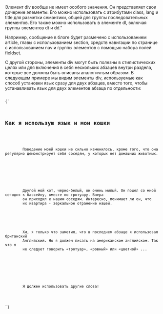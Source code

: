 <p>
	Элемент <LE>div</LE> вообще не имеет особого значения. Он представляет свои дочерние элементы. Его можно использовать с атрибутами <LA>class</LA>, <LA>lang</LA> и <LA>title</LA> для разметки семантики, общей для группы последовательных элементов. Его также можно использовать в элементе <LE>dl</LE>, включая группы элементов <LE>dt</LE> и <LE>dd</LE>."
</p>

<ExampleBox>

Например, сообщение в блоге будет размечено с использованием <LE>article</LE>, главы с использованием <LE>section</LE>, средств навигации по странице с использованием <LE>nav</LE> и группы элементов с помощью набора полей <LE>fieldset</LE>.

С другой стороны, элементы <LE>div</LE> могут быть полезны в стилистических целях или для включения в себя нескольких абзацев внутри раздела, которые все должны быть описаны аналогичным образом. В следующем примере мы видим элементы <LE>div</LE>, используемые как способ установки язык сразу для двух абзацев, вместо того, чтобы устанавливать язык для двух элементов абзаца по отдельности:

<Code>
{`
<article lang="en-US">
 	<h1>Как я использую язык и мои кошки</h1>
 	<p>
 		Поведение моей кошки не сильно изменилось, кроме того, что она регулярно демонстрирует себя соседям, у которых нет домашних животных.
 	</p>
	<div lang="en-GB">
  	<p>
  		Другой мой кот, черно-белый, он очень милый. Он пошел со мной сегодня к бассейну, вместе по тротуару. Вчера
   		он приходил к нашим соседям. Интересно, понимает ли он, что
   		их квартира - зеркальное отражение нашей.
  	</p>
  	<p>
  		Хм, я только что заметил, что в последнем абзаце я использовал британский
   		Английский. Но я должен писать на американском английском. Так что я
  		не следует говорить «тротуар», «ровный» или «цветной» ...
 	</p>
 	</div>
 	<p>
 		Я должен использовать другие слова!
 	</p>
</article>
`}
</Code>

</ExampleBox>





